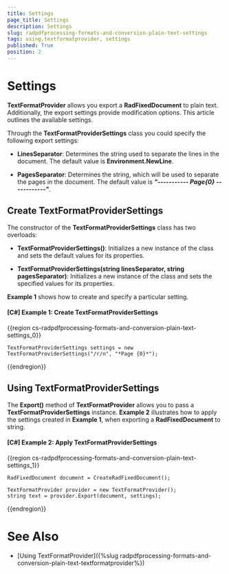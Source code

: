 ```yaml
---
title: Settings
page_title: Settings
description: Settings
slug: radpdfprocessing-formats-and-conversion-plain-text-settings
tags: using,textformatprovider, settings
published: True
position: 2
---
```



# Settings

__TextFormatProvider__ allows you export a __RadFixedDocument__ to plain text. Additionally, the export settings provide modification options. This article outlines the available settings.

Through the __TextFormatProviderSettings__ class you could specify the following export settings:

* **LinesSeparator**: Determines the string used to separate the lines in the document. The default value is __Environment.NewLine__.


* **PagesSeparator**: Determines the string, which will be used to separate the pages in the document. The default value is __*"----------- Page{0} ------------"*__.


## Create TextFormatProviderSettings

The constructor of the **TextFormatProviderSettings** class has two overloads:

* **TextFormatProviderSettings()**: Initializes a new instance of the class and sets the default values for its properties.

* **TextFormatProviderSettings(string linesSeparator, string pagesSeparator)**: Initializes a new instance of the class and sets the specified values for its properties.

**Example 1** shows how to create and specify a particular setting.

#### **[C#] Example 1: Create TextFormatProviderSettings**
{{region cs-radpdfprocessing-formats-and-conversion-plain-text-settings_0}}
	           
	TextFormatProviderSettings settings = new TextFormatProviderSettings("/r/n", "*Page {0}*");
{{endregion}}


## Using TextFormatProviderSettings

The __Export()__ method of **TextFormatProvider** allows you to pass a **TextFormatProviderSettings** instance. **Example 2** illustrates how to apply the settings created in **Example 1**, when exporting a **RadFixedDocument** to string.


#### **[C#] Example 2: Apply TextFormatProviderSettings**

{{region cs-radpdfprocessing-formats-and-conversion-plain-text-settings_1}}
	           
	RadFixedDocument document = CreateRadFixedDocument();
	
	TextFormatProvider provider = new TextFormatProvider();
	string text = provider.Export(document, settings);
{{endregion}}


# See Also

* [Using TextFormatProvider]({%slug radpdfprocessing-formats-and-conversion-plain-text-textformatprovider%})
